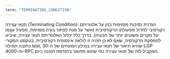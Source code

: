 ```yaml
---
term: "TERMINATING_CONDITION"
---
```


תְּנַאי עֲצִירָה (Terminating Condition): הגדרת נסיבות מסוימות בהן על אלגוריתם רקורסיבי לחדול מפעולתו הרקורסיבית (אשר על מנת לפתור בעיה מסוימת, מפעיל עצמו על מקרים פשוטים יותר של הבעיה). בדרך כלל יכלול האלגוריתם תנאי עצירה, שיביא להפסקת הרקורסיה, שאם לא כן תהיה זו לולאה אינסופית רקורסיבית. בטקסט המקורי כתובה המילה test, שהיא תיאור של תנאי עצירה במילון המונחים של ה-30-LGP וה-4000-RPC המקביל לזה של תנאי עצירה כפי שהוא מתואר בהנדסת תוכנה כיום.

